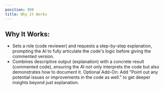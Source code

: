 ```yaml
---
position: 908
title: Why It Works
---
```


## Why It Works:

- Sets a role (code reviewer) and requests a step-by-step explanation, prompting the AI to fully articulate the code's logic before giving the commented version.
- Combines descriptive output (explanation) with a concrete result (commented code), ensuring the AI not only interprets the code but also demonstrates how to document it.
Optional Add-On: Add "Point out any potential issues or improvements in the code as well." to get deeper insights beyond just explanation.